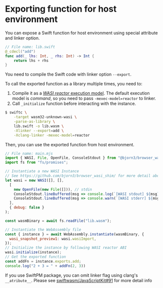 # Exporting function for host environment

You can expose a Swift function for host environment using special attribute and linker option.

```swift
// File name: lib.swift
@_cdecl("add")
func add(_ lhs: Int, _ rhs: Int) -> Int {
    return lhs + rhs
}
```

You need to compile the Swift code with linker option `--export`.

To call the exported function as a library multiple times, you need to:

1. Compile it as a [*WASI reactor* execution model](https://github.com/WebAssembly/WASI/blob/bac366c8aeb69cacfea6c4c04a503191bf1cede1/legacy/application-abi.md).
   The default execution model is *command*, so you need to pass `-mexec-model=reactor` to linker.
2. Call `_initialize` function before interacting with the instance.

```bash
$ swiftc \
    -target wasm32-unknown-wasi \
    -parse-as-library \
    lib.swift -o lib.wasm \
    -Xlinker --export=add \
    -Xclang-linker -mexec-model=reactor
```

Then, you can use the exported function from host environment.

```javascript
// File name: main.mjs
import { WASI, File, OpenFile, ConsoleStdout } from "@bjorn3/browser_wasi_shim";
import fs from "fs/promises";

// Instantiate a new WASI Instance
// See https://github.com/bjorn3/browser_wasi_shim/ for more detail about constructor options
let wasi = new WASI([], [],
  [
    new OpenFile(new File([])), // stdin
    ConsoleStdout.lineBuffered(msg => console.log(`[WASI stdout] ${msg}`)),
    ConsoleStdout.lineBuffered(msg => console.warn(`[WASI stderr] ${msg}`)),
  ],
  { debug: false }
);

const wasmBinary = await fs.readFile("lib.wasm");

// Instantiate the WebAssembly file
const { instance } = await WebAssembly.instantiate(wasmBinary, {
  wasi_snapshot_preview1: wasi.wasiImport,
});
// Initialize the instance by following WASI reactor ABI
wasi.initialize(instance);
// Get the exported function
const addFn = instance.exports.add;
console.log("2 + 3 = " + addFn(2, 3))
```

If you use SwiftPM package, you can omit linker flag using clang's `__atribute__`. Please see [swiftwasm/JavaScriptKit#91](https://github.com/swiftwasm/JavaScriptKit/pull/91/files) for more detail info
